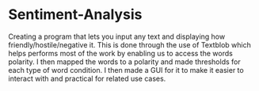 # Sentiment-Analysis
Creating a program that lets you input any text and displaying how friendly/hostile/negative it. This is done through the use of Textblob which helps performs most of the work by enabling us to access the words polarity. I then mapped the words to a polarity and made thresholds for each type of word condition. I then made a GUI for it to make it easier to interact with and practical for related use cases.
